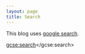 ```yaml
---
layout: page
title: Search
---
```


This blog uses [google search](http://google.com/cse).

<script>
  (function() {
    var cx = '005036231896853323962:4xmqe7fiq7q';
    var gcse = document.createElement('script');
    gcse.type = 'text/javascript';
    gcse.async = true;
    gcse.src = 'https://cse.google.com/cse.js?cx=' + cx;
    var s = document.getElementsByTagName('script')[0];
    s.parentNode.insertBefore(gcse, s);
  })();
</script>
<gcse:search></gcse:search>
